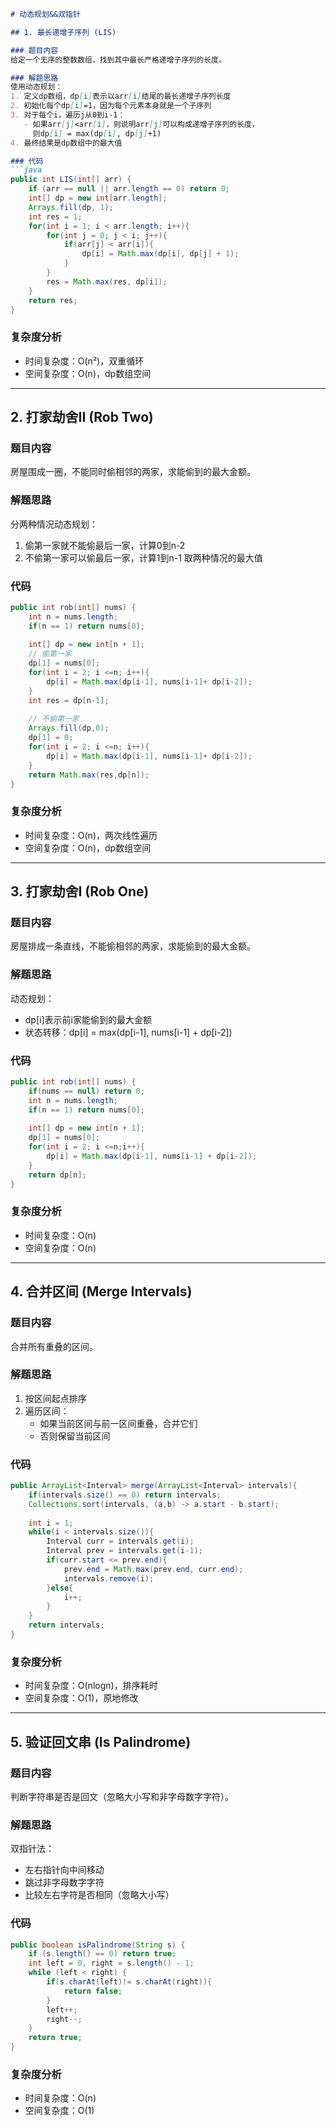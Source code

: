 ```markdown
# 动态规划&&双指针

## 1. 最长递增子序列 (LIS)

### 题目内容
给定一个无序的整数数组，找到其中最长严格递增子序列的长度。

### 解题思路
使用动态规划：
1. 定义dp数组，dp[i]表示以arr[i]结尾的最长递增子序列长度
2. 初始化每个dp[i]=1，因为每个元素本身就是一个子序列
3. 对于每个i，遍历j从0到i-1：
   - 如果arr[j]<arr[i]，则说明arr[j]可以构成递增子序列的长度，
     则dp[i] = max(dp[i], dp[j]+1)
4. 最终结果是dp数组中的最大值

### 代码
```java
public int LIS(int[] arr) {
    if (arr == null || arr.length == 0) return 0;
    int[] dp = new int[arr.length];
    Arrays.fill(dp, 1);
    int res = 1;
    for(int i = 1; i < arr.length; i++){
        for(int j = 0; j < i; j++){
            if(arr[j] < arr[i]){
                dp[i] = Math.max(dp[i], dp[j] + 1);
            }
        }
        res = Math.max(res, dp[i]);
    }
    return res;
}
```

### 复杂度分析
- 时间复杂度：O(n²)，双重循环
- 空间复杂度：O(n)，dp数组空间

---

## 2. 打家劫舍II (Rob Two)

### 题目内容
房屋围成一圈，不能同时偷相邻的两家，求能偷到的最大金额。

### 解题思路
分两种情况动态规划：
1. 偷第一家就不能偷最后一家，计算0到n-2
2. 不偷第一家可以偷最后一家，计算1到n-1
   取两种情况的最大值

### 代码
```java
public int rob(int[] nums) {
    int n = nums.length;
    if(n == 1) return nums[0];
    
    int[] dp = new int[n + 1];
    // 偷第一家
    dp[1] = nums[0];
    for(int i = 2; i <=n; i++){
        dp[i] = Math.max(dp[i-1], nums[i-1]+ dp[i-2]);
    }
    int res = dp[n-1];
    
    // 不偷第一家
    Arrays.fill(dp,0);
    dp[1] = 0;
    for(int i = 2; i <=n; i++){
        dp[i] = Math.max(dp[i-1], nums[i-1]+ dp[i-2]);
    }
    return Math.max(res,dp[n]);
}
```

### 复杂度分析
- 时间复杂度：O(n)，两次线性遍历
- 空间复杂度：O(n)，dp数组空间

---

## 3. 打家劫舍I (Rob One)

### 题目内容
房屋排成一条直线，不能偷相邻的两家，求能偷到的最大金额。

### 解题思路
动态规划：
- dp[i]表示前i家能偷到的最大金额
- 状态转移：dp[i] = max(dp[i-1], nums[i-1] + dp[i-2])

### 代码
```java
public int rob(int[] nums) {
    if(nums == null) return 0;
    int n = nums.length;
    if(n == 1) return nums[0];
    
    int[] dp = new int[n + 1];
    dp[1] = nums[0];
    for(int i = 2; i <=n;i++){
        dp[i] = Math.max(dp[i-1], nums[i-1] + dp[i-2]);
    }
    return dp[n];
}
```

### 复杂度分析
- 时间复杂度：O(n)
- 空间复杂度：O(n)

---

## 4. 合并区间 (Merge Intervals)

### 题目内容
合并所有重叠的区间。

### 解题思路
1. 按区间起点排序
2. 遍历区间：
    - 如果当前区间与前一区间重叠，合并它们
    - 否则保留当前区间

### 代码
```java
public ArrayList<Interval> merge(ArrayList<Interval> intervals){
    if(intervals.size() == 0) return intervals;
    Collections.sort(intervals, (a,b) -> a.start - b.start);
    
    int i = 1;
    while(i < intervals.size()){
        Interval curr = intervals.get(i);
        Interval prev = intervals.get(i-1);
        if(curr.start <= prev.end){
            prev.end = Math.max(prev.end, curr.end);
            intervals.remove(i);
        }else{
            i++;
        }
    }
    return intervals;
}
```

### 复杂度分析
- 时间复杂度：O(nlogn)，排序耗时
- 空间复杂度：O(1)，原地修改

---

## 5. 验证回文串 (Is Palindrome)

### 题目内容
判断字符串是否是回文（忽略大小写和非字母数字字符）。

### 解题思路
双指针法：
- 左右指针向中间移动
- 跳过非字母数字字符
- 比较左右字符是否相同（忽略大小写）

### 代码
```java
public boolean isPalindrome(String s) {
    if (s.length() == 0) return true;
    int left = 0, right = s.length() - 1;
    while (left < right) {
        if(s.charAt(left)!= s.charAt(right)){
            return false;
        }
        left++;
        right--;
    }
    return true;
}
```

### 复杂度分析
- 时间复杂度：O(n)
- 空间复杂度：O(1)
```